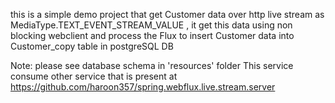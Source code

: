 this is a simple demo project that get Customer data over http live stream as  MediaType.TEXT_EVENT_STREAM_VALUE , 
it get this data using non blocking webclient and process the Flux to insert Customer data into Customer_copy table in 
postgreSQL DB

Note: please see database schema in 'resources' folder
This service consume other service that is present at https://github.com/haroon357/spring.webflux.live.stream.server